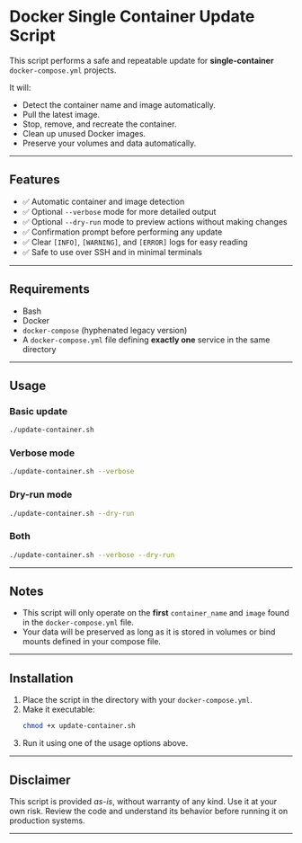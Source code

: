 # Docker Single Container Update Script

This script performs a safe and repeatable update for **single-container** `docker-compose.yml` projects.

It will:
- Detect the container name and image automatically.
- Pull the latest image.
- Stop, remove, and recreate the container.
- Clean up unused Docker images.
- Preserve your volumes and data automatically.

---

## Features

- ✅ Automatic container and image detection
- ✅ Optional `--verbose` mode for more detailed output
- ✅ Optional `--dry-run` mode to preview actions without making changes
- ✅ Confirmation prompt before performing any update
- ✅ Clear `[INFO]`, `[WARNING]`, and `[ERROR]` logs for easy reading
- ✅ Safe to use over SSH and in minimal terminals

---

## Requirements

- Bash
- Docker
- `docker-compose` (hyphenated legacy version)
- A `docker-compose.yml` file defining **exactly one** service in the same directory

---

## Usage

### Basic update

```bash
./update-container.sh
```

### Verbose mode

```bash
./update-container.sh --verbose
```

### Dry-run mode

```bash
./update-container.sh --dry-run
```

### Both

```bash
./update-container.sh --verbose --dry-run
```

---

## Notes

- This script will only operate on the **first** `container_name` and `image` found in the `docker-compose.yml` file.
- Your data will be preserved as long as it is stored in volumes or bind mounts defined in your compose file.

---

## Installation

1. Place the script in the directory with your `docker-compose.yml`.
2. Make it executable:
   ```bash
   chmod +x update-container.sh
   ```
3. Run it using one of the usage options above.

---

## Disclaimer

This script is provided *as-is*, without warranty of any kind. Use it at your own risk. Review the code and understand its behavior before running it on production systems.

---
